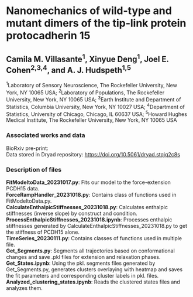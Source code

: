 # Nanomechanics of wild-type and mutant dimers of the tip-link protein protocadherin 15

## Camila M. Villasante<sup>1</sup>, Xinyue Deng<sup>1</sup>, Joel E. Cohen<sup>2,3,4</sup>, and A. J. Hudspeth<sup>1,5</sup>
<sup>1</sup>Laboratory of Sensory Neuroscience, The Rockefeller University, New York, NY 10065 USA; <sup>2</sup>Laboratory of Populations, The Rockefeller University, New York, NY 10065 USA; <sup>3</sup>Earth Institute and Department of Statistics, Columbia University, New York, NY 10027 USA; <sup>4</sup>Department of Statistics, University of Chicago, Chicago, IL 60637 USA; <sup>5</sup>Howard Hughes Medical Institute, The Rockefeller University, New York, NY 10065 USA

### Associated works and data
BioRxiv pre-print: <br>
Data stored in Dryad repository: https://doi.org/10.5061/dryad.stqjq2c8s

### Description of files
**FitModeltoData_20231017.py**: Fits our model to the force-extension PCDH15 data.<br>
**ForceRampHandler_20231018.py**: Contains class of functions used in FitModeltoData.py.<br>
**CalculateEnthalpicStiffnesses_20231018.py**: Calculates enthalpic stiffnesses (inverse slope) by construct and condition. <br>
**ProcessEnthalpicStiffnesses_20231018.ipynb**: Processes enthalpic stiffnesses generated by CalculateEnthalpicStiffnesses_20231018.py to get the stiffness of PCDH15 alone. <br>
**TimeSeries_20230111.py**: Contains classes of functions used in multiple file. <br>
**Get_Segments.py**: Segments all trajectories based on conformational changes and save .pkl files for extension and relaxation phases. <br>
**Get_States.ipynb**: Using the pkl. segments files generated by Get_Segments.py, generates clusters overlaying with heatmap and saves the fit parameters and corresponding cluster labels in pkl. files.
**Analyzed_clustering_states.ipynb**: Reads the clustered states files and analyzes them.
